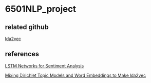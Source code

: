 # 6501NLP_project


## related github

[lda2vec](https://github.com/cemoody/lda2vec)


## references
[LSTM Networks for Sentiment Analysis](http://www.deeplearning.net/tutorial/lstm.html#lstm)

[Mixing Dirichlet Topic Models and Word Embeddings to Make lda2vec](https://arxiv.org/pdf/1605.02019v1.pdf)